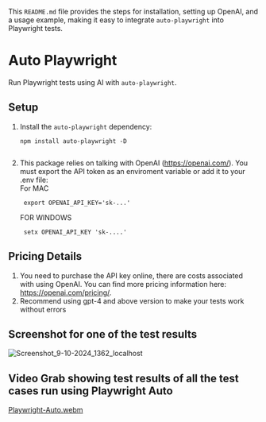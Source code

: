 This `README.md` file provides the steps for installation, setting up OpenAI, and a usage example, making it easy to integrate `auto-playwright` into Playwright tests.

# Auto Playwright

Run Playwright tests using AI with `auto-playwright`.

## Setup

1. Install the `auto-playwright` dependency: </br>
   ```
   npm install auto-playwright -D
  
2. This package relies on talking with OpenAI (https://openai.com/). You must export the API token as an enviroment variable or add it to your .env file: </br>
   For MAC
   ```
    export OPENAI_API_KEY='sk-...'
   ```
   FOR WINDOWS
   ```
    setx OPENAI_API_KEY 'sk-....'
   ```

## Pricing Details
1. You need to purchase the API key online, there are costs associated with using OpenAI. You can find more pricing information here: https://openai.com/pricing/.
2. Recommend using gpt-4 and above version to make your tests work without errors

## Screenshot for one of the test results
![Screenshot_9-10-2024_1362_localhost](https://github.com/user-attachments/assets/ac800611-21da-4987-9990-e68207705379)


## Video Grab showing test results of all the test cases run using Playwright Auto

[Playwright-Auto.webm](https://github.com/user-attachments/assets/c52df977-7ff6-440e-9f5c-27881e136525)
